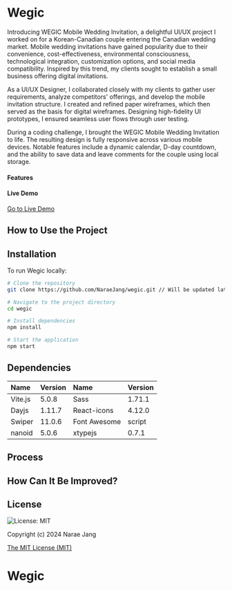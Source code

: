 # Wegic

Introducing WEGIC Mobile Wedding Invitation, a delightful UI/UX project I worked on for a Korean-Canadian couple entering the Canadian wedding market. Mobile wedding invitations have gained popularity due to their convenience, cost-effectiveness, environmental consciousness, technological integration, customization options, and social media compatibility. Inspired by this trend, my clients sought to establish a small business offering digital invitations.

As a UI/UX Designer, I collaborated closely with my clients to gather user requirements, analyze competitors' offerings, and develop the mobile invitation structure. I created and refined paper wireframes, which then served as the basis for digital wireframes. Designing high-fidelity UI prototypes, I ensured seamless user flows through user testing.

During a coding challenge, I brought the WEGIC Mobile Wedding Invitation to life. The resulting design is fully responsive across various mobile devices. Notable features include a dynamic calendar, D-day countdown, and the ability to save data and leave comments for the couple using local storage.

#### Features

#### Live Demo

[Go to Live Demo](https://naraejang-wegic-project.netlify.app/)

## How to Use the Project

## Installation

To run Wegic locally:

```bash
# Clone the repository
git clone https://github.com/NaraeJang/wegic.git // Will be updated later.

# Navigate to the project directory
cd wegic

# Install dependencies
npm install

# Start the application
npm start
```

## Dependencies

| Name    | Version | Name         | Version |
| :------ | :------ | :----------- | :------ |
| Vite.js | 5.0.8   | Sass         | 1.71.1  |
| Dayjs   | 1.11.7  | React-icons  | 4.12.0  |
| Swiper  | 11.0.6  | Font Awesome | script  |
| nanoid  | 5.0.6   | xtypejs      | 0.7.1   |

## Process

## How Can It Be Improved?

## License

![License: MIT](https://img.shields.io/badge/License-MIT-yellow.svg)

Copyright (c) 2024 Narae Jang

[The MIT License (MIT)](https://opensource.org/licenses/MIT)

# Wegic
